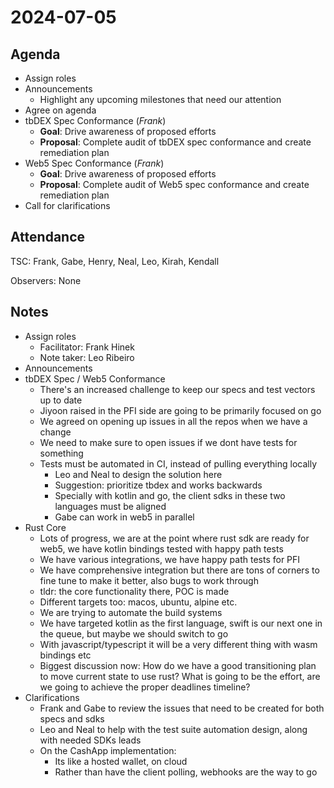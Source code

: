 # 2024-07-05

## Agenda

- Assign roles
- Announcements
  - Highlight any upcoming milestones that need our attention
- Agree on agenda
- tbDEX Spec Conformance (_Frank_)
  - **Goal**: Drive awareness of proposed efforts
  - **Proposal**: Complete audit of tbDEX spec conformance and create remediation plan
- Web5 Spec Conformance (_Frank_)
  - **Goal**: Drive awareness of proposed efforts
  - **Proposal**: Complete audit of Web5 spec conformance and create remediation plan
- Call for clarifications

## Attendance

TSC: Frank, Gabe, Henry, Neal, Leo, Kirah, Kendall

Observers: None

## Notes

- Assign roles
  - Facilitator: Frank Hinek
  - Note taker: Leo Ribeiro
- Announcements
- tbDEX Spec / Web5 Conformance
  - There's an increased challenge to keep our specs and test vectors up to date
  - Jiyoon raised in the PFI side are going to be primarily focused on go
  - We agreed on opening up issues in all the repos when we have a change
  - We need to make sure to open issues if we dont have tests for something
  - Tests must be automated in CI, instead of pulling everything locally
    - Leo and Neal to design the solution here
    - Suggestion: prioritize tbdex and works backwards
    - Specially with kotlin and go, the client sdks in these two languages must be aligned
    - Gabe can work in web5 in parallel
- Rust Core
  - Lots of progress, we are at the point where rust sdk are ready for web5, we have kotlin bindings tested with happy path tests
  - We have various integrations, we have happy path tests for PFI
  - We have comprehensive integration but there are tons of corners to fine tune to make it better, also bugs to work through
  - tldr: the core functionality there, POC is made
  - Different targets too: macos, ubuntu, alpine etc.
  - We are trying to automate the build systems
  - We have targeted kotlin as the first language, swift is our next one in the queue, but maybe we should switch to go
  - With javascript/typescript it will be a very different thing with wasm bindings etc
  - Biggest discussion now: How do we have a good transitioning plan to move current state to use rust? What is going to be the effort, are we going to achieve the proper deadlines timeline?
- Clarifications
  - Frank and Gabe to review the issues that need to be created for both specs and sdks
  - Leo and Neal to help with the test suite automation design, along with needed SDKs leads
  - On the CashApp implementation:
    - Its like a hosted wallet, on cloud
    - Rather than have the client polling, webhooks are the way to go
